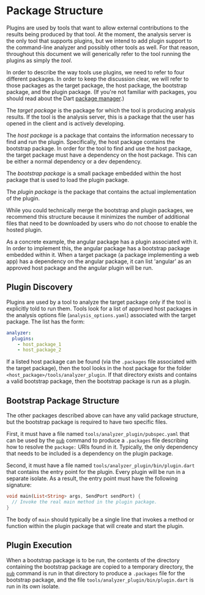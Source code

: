 # Package Structure

Plugins are used by tools that want to allow external contributions to the
results being produced by that tool. At the moment, the analysis server is the
only tool that supports plugins, but we intend to add plugin support to the
command-line analyzer and possibly other tools as well. For that reason,
throughout this document we will generically refer to the tool running the
plugins as simply the _tool_.

In order to describe the way tools use plugins, we need to refer to four
different packages. In order to keep the discussion clear, we will refer to
those packages as the target package, the host package, the bootstrap package,
and the plugin package. (If you're not familiar with packages, you should read
about the Dart [package manager][pub].)

The _target package_ is the package for which the tool is producing analysis
results. If the tool is the analysis server, this is a package that the user has
opened in the client and is actively developing.

The _host package_ is a package that contains the information necessary to find
and run the plugin. Specifically, the host package contains the bootstrap
package. In order for the tool to find and use the host package, the target
package must have a dependency on the host package. This can be either a normal
dependency or a dev dependency.

The _bootstrap package_ is a small package embedded within the host package that
is used to load the plugin package.

The _plugin package_ is the package that contains the actual implementation of
the plugin.

While you could technically merge the bootstrap and plugin packages, we
recommend this structure because it minimizes the number of additional files
that need to be downloaded by users who do not choose to enable the hosted
plugin.

As a concrete example, the angular package has a plugin associated with it. In
order to implement this, the angular package has a bootstrap package embedded
within it. When a target package (a package implementing a web app) has a
dependency on the angular package, it can list 'angular' as an approved host
package and the angular plugin will be run.

## Plugin Discovery

Plugins are used by a tool to analyze the target package only if the tool is
explicitly told to run them. Tools look for a list of approved host packages in
the analysis options file (`analysis_options.yaml`) associated with the target
package. The list has the form:

```yaml
analyzer:
  plugins:
    - host_package_1
    - host_package_2
```

If a listed host package can be found (via the `.packages` file associated with
the target package), then the tool looks in the host package for the folder
`<host_package>/tools/analyzer_plugin`. If that directory exists and contains a
valid bootstrap package, then the bootstrap package is run as a plugin.

## Bootstrap Package Structure

The other packages described above can have any valid package structure, but the
bootstrap package is required to have two specific files.

First, it must have a file named `tools/analyzer_plugin/pubspec.yaml` that can
be used by the [`pub`][pub] command to produce a `.packages` file describing how
to resolve the `package:` URIs found in it. Typically, the only dependency that
needs to be included is a dependency on the plugin package.

Second, it must have a file named `tools/analyzer_plugin/bin/plugin.dart` that
contains the entry point for the plugin. Every plugin will be run in a separate
isolate. As a result, the entry point must have the following signature:

```dart
void main(List<String> args, SendPort sendPort) {
  // Invoke the real main method in the plugin package. 
}
```

The body of `main` should typically be a single line that invokes a method or
function within the plugin package that will create and start the plugin.

## Plugin Execution

When a bootstrap package is to be run, the contents of the directory containing
the bootstrap package are copied to a temporary directory, the [`pub`][pub]
command is run in that directory to produce a `.packages` file for the bootstrap
package, and the file `tools/analyzer_plugin/bin/plugin.dart` is run in its own
isolate.

[pub]: https://dart.dev/guides/packages
